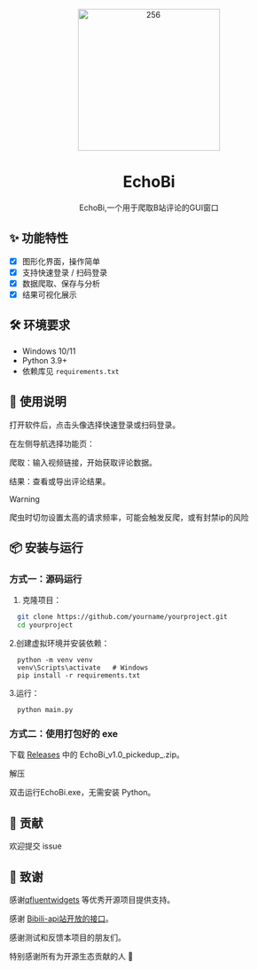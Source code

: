 <p align="center">
  <img width="256" height="256" alt="256" src="https://github.com/user-attachments/assets/23f056be-a2a3-4e4b-9c04-0f7db257a304" />
</p>

  <h1 align="center">
  EchoBi
</h1>
<p align="center">
  EchoBi,一个用于爬取B站评论的GUI窗口
</p>


## ✨ 功能特性
- [x] 图形化界面，操作简单
- [x] 支持快速登录 / 扫码登录
- [x] 数据爬取、保存与分析
- [x] 结果可视化展示

## 🛠 环境要求
- Windows 10/11
- Python 3.9+
- 依赖库见 `requirements.txt`

## 📖 使用说明

打开软件后，点击头像选择快速登录或扫码登录。

在左侧导航选择功能页：

爬取：输入视频链接，开始获取评论数据。

结果：查看或导出评论结果。

> [!Warning]
> 爬虫时切勿设置太高的请求频率，可能会触发反爬，或有封禁ip的风险

## 📦 安装与运行

### 方式一：源码运行
1. 克隆项目：
 ```bash
   git clone https://github.com/yourname/yourproject.git
   cd yourproject
 ```
2.创建虚拟环境并安装依赖：
```
  python -m venv venv
  venv\Scripts\activate   # Windows
  pip install -r requirements.txt
```
3.运行：
```
  python main.py
```
### 方式二：使用打包好的 exe

下载 [Releases](https://github.com/sxu79r/EchoBi-B-GUI-/releases)
 中的 EchoBi_v1.0_pickedup_.zip。

解压

双击运行EchoBi.exe，无需安装 Python。

## 🤝 贡献
欢迎提交 issue


## 🙏 致谢

感谢[qfluentwidgets](https://github.com/zhiyiYo/PyQt-Fluent-Widgets)
 等优秀开源项目提供支持。

感谢 [Bibili-api站开放的接口](https://github.com/nemo2011/bilibili-api)。

感谢测试和反馈本项目的朋友们。

特别感谢所有为开源生态贡献的人 🙌
